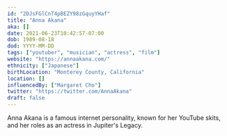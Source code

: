 ```yaml
---
id: "2DJsFGlCnT4pBEZY98zGquyYHaf"
title: "Anna Akana"
aka: []
date: 2021-06-23T10:42:57-07:00
dob: 1989-08-18
dod: YYYY-MM-DD
tags: ["youtuber", "musician", "actress", "film"]
website: "https://annaakana.com/"
ethnicity: ["Japanese"]
birthLocation: "Monterey County, California"
location: []
influencedBy: ["Margaret Cho"]
twitter: "https://twitter.com/AnnaAkana"
draft: false
---
```


Anna Akana is a famous internet personality, known for her YouTube skits, and
her roles as an actress in Jupiter's Legacy.
